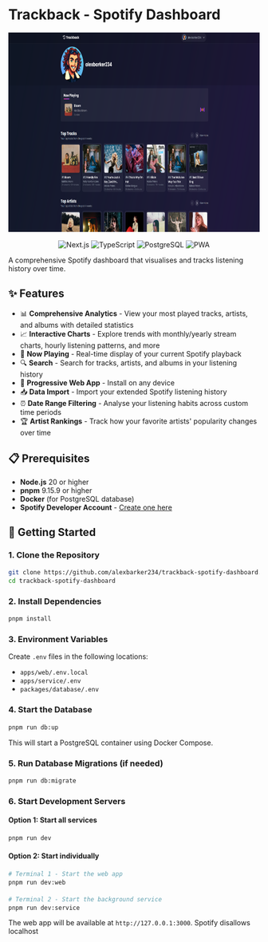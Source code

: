 # Trackback - Spotify Dashboard

<p align="center">
  <img height="400px" src="https://raw.githubusercontent.com/alexbarker234/trackback-spotify-dashboard/main/assets/trackback.png" alt="Preview">
</p>

<p align="center">
  <img src="https://img.shields.io/badge/Next.js-15.3-black?logo=next.js" alt="Next.js">
  <img src="https://img.shields.io/badge/TypeScript-5.8-blue?logo=typescript" alt="TypeScript">
  <img src="https://img.shields.io/badge/PostgreSQL-Database-blue?logo=postgresql" alt="PostgreSQL">
  <img src="https://img.shields.io/badge/PWA-Enabled-purple" alt="PWA">
</p>

A comprehensive Spotify dashboard that visualises and tracks listening history over time.

## ✨ Features

- 📊 **Comprehensive Analytics** - View your most played tracks, artists, and albums with detailed statistics
- 📈 **Interactive Charts** - Explore trends with monthly/yearly stream charts, hourly listening patterns, and more
- 🎵 **Now Playing** - Real-time display of your current Spotify playback
- 🔍 **Search** - Search for tracks, artists, and albums in your listening history
- 📱 **Progressive Web App** - Install on any device
- 📥 **Data Import** - Import your extended Spotify listening history
- ⏰ **Date Range Filtering** - Analyse your listening habits across custom time periods
- 🏆 **Artist Rankings** - Track how your favorite artists' popularity changes over time

## 📋 Prerequisites
- **Node.js** 20 or higher
- **pnpm** 9.15.9 or higher
- **Docker** (for PostgreSQL database)
- **Spotify Developer Account** - [Create one here](https://developer.spotify.com/dashboard)

## 🚀 Getting Started

### 1. Clone the Repository

```bash
git clone https://github.com/alexbarker234/trackback-spotify-dashboard.git
cd trackback-spotify-dashboard
```

### 2. Install Dependencies

```bash
pnpm install
```

### 3. Environment Variables

Create `.env` files in the following locations:
-  `apps/web/.env.local`
-  `apps/service/.env`
-  `packages/database/.env`

### 4. Start the Database

```bash
pnpm run db:up
```

This will start a PostgreSQL container using Docker Compose.

### 5. Run Database Migrations (if needed)

```bash
pnpm run db:migrate
```

### 6. Start Development Servers

#### Option 1: Start all services
```bash
pnpm run dev
```

#### Option 2: Start individually
```bash
# Terminal 1 - Start the web app
pnpm run dev:web

# Terminal 2 - Start the background service
pnpm run dev:service
```

The web app will be available at `http://127.0.0.1:3000`. Spotify disallows localhost
